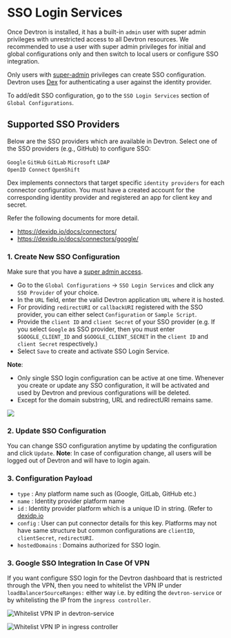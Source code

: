 # SSO Login Services

Once Devtron is installed, it has a built-in `admin` user with super admin privileges with unrestricted access to all Devtron resources. We recommended to use a user with super admin privileges for initial and global configurations only and then switch to local users or configure SSO integration.

Only users with [super-admin](https://docs.devtron.ai/v/v0.6/global-configurations/authorization/user-access#role-based-access-levels) privileges can create SSO configuration. Devtron uses [Dex](https://dexidp.io/docs/connectors/google/) for authenticating a user against the identity provider.


To add/edit SSO configuration, go to the `SSO Login Services` section of `Global Configurations`. 

## Supported SSO Providers

Below are the SSO providers which are available in Devtron. Select one of the SSO providers (e.g., GitHub) to configure SSO:

`Google` 
`GitHub` 
`GitLab`
`Microsoft`
`LDAP`  
`OpenID Connect`
`OpenShift` 

Dex implements connectors that target specific `identity providers` for each connector configuration. You must have a created account for the corresponding identity provider and registered an app for client key and secret.

Refer the following documents for more detail.
* https://dexidp.io/docs/connectors/
* https://dexidp.io/docs/connectors/google/


### 1. Create New SSO Configuration

Make sure that you have a [super admin access](https://docs.devtron.ai/global-configurations/authorization/user-access#assign-super-admin-permission).

* Go to the `Global Configurations` -&gt; `SSO Login Services` and click any `SSO Provider` of your choice.
* In the `URL` field, enter the valid Devtron application `URL` where it is hosted.
* For providing `redirectURI` or `callbackURI` registered with the SSO provider, you can either select `Configuration` or `Sample Script`.
* Provide the `client ID` and `client Secret` of your SSO provider (e.g. If you select `Google` as SSO provider, then you must enter `$GOOGLE_CLIENT_ID` and `$GOOGLE_CLIENT_SECRET` in the `client ID` and `client Secret` respectively.)
* Select `Save` to create and activate SSO Login Service.


**Note**: 
* Only single SSO login configuration can be active at one time. Whenever you create or update any SSO configuration, it will be activated and used by Devtron and previous configurations will be deleted.
* Except for the domain substring, URL and redirectURI remains same.

![](https://devtron-public-asset.s3.us-east-2.amazonaws.com/images/global-configurations/sso-login-service/sso-login-services.jpg)


### 2. Update SSO Configuration

You can change SSO configuration anytime by updating the configuration and click `Update`.
**Note**: In case of configuration change, all users will be logged out of Devtron and will have to login again.


### 3. Configuration Payload

* `type` : Any platform name such as (Google, GitLab, GitHub etc.) 
* `name` : Identity provider platform name 
* `id` : Identity provider platform which is a unique ID in string. (Refer to [dexidp.io](https://dexidp.io/)
* `config` : User can put connector details for this key. Platforms may not have same structure but common configurations are `clientID`, `clientSecret`, `redirectURI`.
* `hostedDomains` : Domains authorized for SSO login.
 
 ### 3. Google SSO Integration In Case Of VPN

 If you want configure SSO login for the Devtron dashboard that is restricted through the VPN, then you need to whitelist the VPN IP under `loadBalancerSourceRanges:` either way i.e. by editing the `devtron-service` or by whitelisting the IP from the `ingress controller`. 

![Whitelist VPN IP in devtron-service](https://devtron-public-asset.s3.us-east-2.amazonaws.com/images/global-configurations/sso-login-service/vpn-devtron-service.jpg)

![Whitelist VPN IP in ingress controller](https://devtron-public-asset.s3.us-east-2.amazonaws.com/images/global-configurations/sso-login-service/vpn-ingress.jpg)